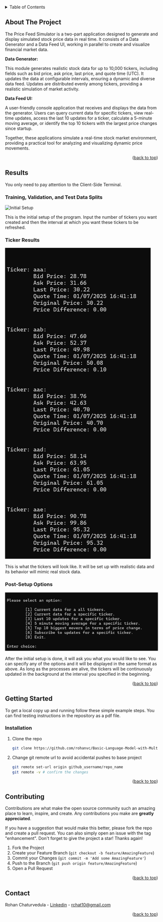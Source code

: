 <!-- Improved compatibility of back to top link: See: https://github.com/othneildrew/Best-README-Template/pull/73 -->
<a id="readme-top"></a>
<!--

<!-- TABLE OF CONTENTS -->
<details>
  <summary>Table of Contents</summary>
  <ol>
    <li>
      <a href="#about-the-project">About The Project</a>
    </li>
    <li>
      <a href="#results">Results</a>
    </li>
    <li>
      <a href="#getting-started">Getting Started</a>
      <ul>
        <li><a href="#installation">Installation</a></li>
      </ul>
    </li>
    <li><a href="#Contributing">Contributing</a></li>
    <li><a href="#Contact">Contact</a></li>
  </ol>
</details>



<!-- ABOUT THE PROJECT -->
## About The Project


The Price Feed Simulator is a two-part application designed to generate and display simulated stock price data in real time. It consists of a Data Generator and a Data Feed UI, working in parallel to create and visualize financial market data.

**Data Generator:**

This module generates realistic stock data for up to 10,000 tickers, including fields such as bid price, ask price, last price, and quote time (UTC). It updates the data at configurable intervals, ensuring a dynamic and diverse data feed. Updates are distributed evenly among tickers, providing a realistic simulation of market activity.

**Data Feed UI:**

A user-friendly console application that receives and displays the data from the generator. Users can query current data for specific tickers, view real-time updates, access the last 10 updates for a ticker, calculate a 5-minute moving average, or identify the top 10 tickers with the largest price changes since startup.

Together, these applications simulate a real-time stock market environment, providing a practical tool for analyzing and visualizing dynamic price movements.

<p align="right">(<a href="#readme-top">back to top</a>)</p>


## Results

You only need to pay attention to the Client-Side Terminal. 

### Training, Validation, and Test Data Splits
![Initial Setup][init-vars]

This is the initial setup of the program. Input the number of tickers you want created and then the interval at which you want these tickers to be refreshed. 

### Ticker Results
![Tickers][tickers]

This is what the tickers will look like. It will be set up with realistic data and its behavior will mimic real stock data. 

### Post-Setup Options
![Options][options]

After the initial setup is done, it will ask you what you would like to see. You can specify any of the options and it will be displayed in the same format as above. As long as the processes are alive, the tickers will be continuously updated in the background at the interval you specified in the beginning. 


<p align="right">(<a href="#readme-top">back to top</a>)</p>


<!-- GETTING STARTED -->
## Getting Started

To get a local copy up and running follow these simple example steps. You can find testing instructions in the repository as a pdf file. 

### Installation

1. Clone the repo
   ```sh
   git clone https://github.com/rohanvc/Basic-Language-Model-with-Multi-Headed-Attention-Blocks.git
   ```
2. Change git remote url to avoid accidental pushes to base project
   ```sh
   git remote set-url origin github_username/repo_name
   git remote -v # confirm the changes
   ```

<p align="right">(<a href="#readme-top">back to top</a>)</p>



<!-- CONTRIBUTING -->
## Contributing

Contributions are what make the open source community such an amazing place to learn, inspire, and create. Any contributions you make are **greatly appreciated**.

If you have a suggestion that would make this better, please fork the repo and create a pull request. You can also simply open an issue with the tag "enhancement".
Don't forget to give the project a star! Thanks again!

1. Fork the Project
2. Create your Feature Branch (`git checkout -b feature/AmazingFeature`)
3. Commit your Changes (`git commit -m 'Add some AmazingFeature'`)
4. Push to the Branch (`git push origin feature/AmazingFeature`)
5. Open a Pull Request


<p align="right">(<a href="#readme-top">back to top</a>)</p>


<!-- CONTACT -->
## Contact

Rohan Chaturvedula - [Linkedin](https://www.linkedin.com/in/rohan-chaturvedula/) - rchat10@gmail.com


<p align="right">(<a href="#readme-top">back to top</a>)</p>


<!-- Saved Locations for images -->
[init-vars]: images/Initial_Vars.webp
[options]: images/Options.png
[tickers]: images/Tickers.png



